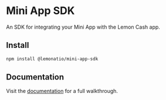 # Mini App SDK

An SDK for integrating your Mini App with the Lemon Cash app.

## Install

```bash
npm install @lemonatio/mini-app-sdk
```

## Documentation

Visit the [documentation](https://lemoncash.mintlify.app/quickstart/quickstart) for a full walkthrough.